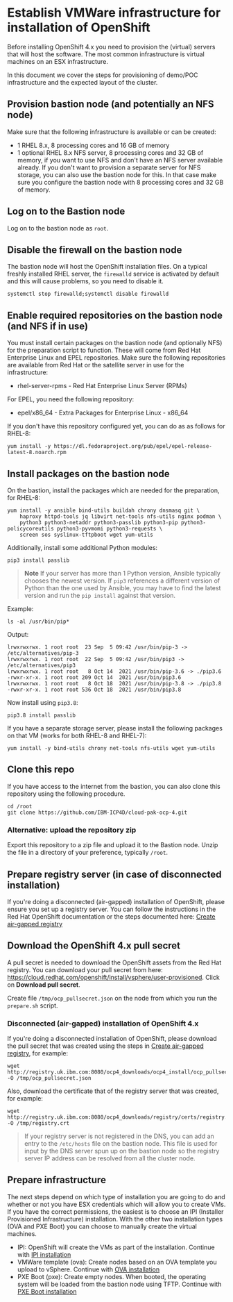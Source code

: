 # Establish VMWare infrastructure for installation of OpenShift
Before installing OpenShift 4.x you need to provision the (virtual) servers that will host the software. The most common infrastructure is virtual machines on an ESX infrastructure.

In this document we cover the steps for provisioning of demo/POC infrastructure and the expected layout of the cluster.

## Provision bastion node (and potentially an NFS node)
Make sure that the following infrastructure is available or can be created:
* 1 RHEL 8.x, 8 processing cores and 16 GB of memory
* 1 optional RHEL 8.x NFS server, 8 processing cores and 32 GB of memory, if you want to use NFS and don't have an NFS server available already. If you don't want to provision a separate server for NFS storage, you can also use the bastion node for this. In that case make sure you configure the bastion node with 8 processing cores and 32 GB of memory.

## Log on to the Bastion node
Log on to the bastion node as `root`.

## Disable the firewall on the bastion node
The bastion node will host the OpenShift installation files. On a typical freshly installed RHEL server, the `firewalld` service is activated by default and this will cause problems, so you need to disable it.
```
systemctl stop firewalld;systemctl disable firewalld
```

## Enable required repositories on the bastion node (and NFS if in use)
You must install certain packages on the bastion node (and optionally NFS) for the preparation script to function. These will come from Red Hat Enterprise Linux and EPEL repositories. Make sure the following repositories are available from Red Hat or the satellite server in use for the infrastructure:
* rhel-server-rpms - Red Hat Enterprise Linux Server (RPMs)

For EPEL, you need the following repository:
* epel/x86_64 - Extra Packages for Enterprise Linux - x86_64

If you don't have this repository configured yet, you can do as as follows for RHEL-8:
```
yum install -y https://dl.fedoraproject.org/pub/epel/epel-release-latest-8.noarch.rpm
```

## Install packages on the bastion node
On the bastion, install the packages which are needed for the preparation, for RHEL-8:
```
yum install -y ansible bind-utils buildah chrony dnsmasq git \
    haproxy httpd-tools jq libvirt net-tools nfs-utils nginx podman \
    python3 python3-netaddr python3-passlib python3-pip python3-policycoreutils python3-pyvmomi python3-requests \
    screen sos syslinux-tftpboot wget yum-utils
```

Additionally, install some additional Python modules:
```
pip3 install passlib
```

> **Note** If your server has more than 1 Python version, Ansible typically chooses the newest version. If `pip3` references a different version of Python than the one used by Ansible, you may have to find the latest version and run the `pip install` against that version.

Example:
```
ls -al /usr/bin/pip*
```

Output:
```
lrwxrwxrwx. 1 root root  23 Sep  5 09:42 /usr/bin/pip-3 -> /etc/alternatives/pip-3
lrwxrwxrwx. 1 root root  22 Sep  5 09:42 /usr/bin/pip3 -> /etc/alternatives/pip3
lrwxrwxrwx. 1 root root   8 Oct 14  2021 /usr/bin/pip-3.6 -> ./pip3.6
-rwxr-xr-x. 1 root root 209 Oct 14  2021 /usr/bin/pip3.6
lrwxrwxrwx. 1 root root   8 Oct 18  2021 /usr/bin/pip-3.8 -> ./pip3.8
-rwxr-xr-x. 1 root root 536 Oct 18  2021 /usr/bin/pip3.8
```

Now install using `pip3.8`:
```
pip3.8 install passlib
```

If you have a separate storage server, please install the following packages on that VM (works for both RHEL-8 and RHEL-7):
```
yum install -y bind-utils chrony net-tools nfs-utils wget yum-utils
```

## Clone this repo
If you have access to the internet from the bastion, you can also clone this repository using the following procedure.
```
cd /root
git clone https://github.com/IBM-ICP4D/cloud-pak-ocp-4.git
```

### Alternative: upload the repository zip
Export this repository to a zip file and upload it to the Bastion node. Unzip the file in a directory of your preference, typically `/root`.

## Prepare registry server (in case of disconnected installation)
If you're doing a disconnected (air-gapped) installation of OpenShift, please ensure you set up a registry server. You can follow the instructions in the Red Hat OpenShift documentation or the steps documented here: [Create air-gapped registry](/doc/ocp-airgapped-create-registry.md)

## Download the OpenShift 4.x pull secret
A pull secret is needed to download the OpenShift assets from the Red Hat registry. You can download your pull secret from here: https://cloud.redhat.com/openshift/install/vsphere/user-provisioned. Click on **Download pull secret**.

Create file `/tmp/ocp_pullsecret.json` on the node from which you run the `prepare.sh` script.

### Disconnected (air-gapped) installation of OpenShift 4.x
If you're doing a disconnected installation of OpenShift, please download the pull secret that was created using the steps in [Create air-gapped registry](/doc/ocp-airgapped-create-registry.md), for example:
```
wget http://registry.uk.ibm.com:8080/ocp4_downloads/ocp4_install/ocp_pullsecret.json -O /tmp/ocp_pullsecret.json
```

Also, download the certificate that of the registry server that was created, for example:
```
wget http://registry.uk.ibm.com:8080/ocp4_downloads/registry/certs/registry.crt -O /tmp/registry.crt
```

> If your registry server is not registered in the DNS, you can add an entry to the `/etc/hosts` file on the bastion node. This file is used for input by the DNS server spun up on the bastion node so the registry server IP address can be resolved from all the cluster node.

## Prepare infrastructure
The next steps depend on which type of installation you are going to do and whether or not you have ESX credentials which will allow you to create VMs. If you have the correct permissions, the easiest is to choose an IPI (Installer Provisioned Infrastructure) installation. With the other two installation types (OVA and PXE Boot) you can choose to manually create the virtual machines.

* IPI: OpenShift will create the VMs as part of the installation. Continue with [IPI installation](/doc/vmware-step-2a-prepare-ipi.md)
* VMWare template (ova): Create nodes based on an OVA template you upload to vSphere. Continue with [OVA installation](/doc/vmware-step-2b-prepare-ova.md)
* PXE Boot (pxe): Create empty nodes. When booted, the operating system will be loaded from the bastion node using TFTP. Continue with [PXE Boot installation](/doc/vmware-step-2c-prepare-pxe.md)
